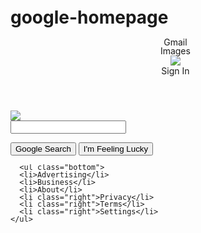 # google-homepage

<!DOCTYPE html)
<html>
<head>
<style>

html, body, div, span, applet, object, iframe,
h1, h2, h3, h4, h5, h6, p, blockquote, pre,
a, abbr, acronym, address, big, cite, code,
del, dfn, em, img, ins, kbd, q, s, samp,
small, strike, strong, sub, sup, tt, var,
b, u, i, center,
dl, dt, dd, ol, ul, li,
fieldset, form, label, legend,
table, caption, tbody, tfoot, thead, tr, th, td,
article, aside, canvas, details, embed, 
figure, figcaption, footer, header, hgroup, 
menu, nav, output, ruby, section, summary,
time, mark, audio, video {
	margin: 0;
	padding: 0;
	border: 0;
	font-size: 100%;
	font: inherit;
	vertical-align: baseline;
}
/* HTML5 display-role reset for older browsers */
article, aside, details, figcaption, figure, 
footer, header, hgroup, menu, nav, section {
	display: block;
}
body {
	line-height: 1;
}
ol, ul {
	list-style: none;
}
blockquote, q {
	quotes: none;
}
blockquote:before, blockquote:after,
q:before, q:after {
	content: '';
	content: none;
}
table {
	border-collapse: collapse;
	border-spacing: 0;
}


ul {
float:right;
  position:relative;
  right:25px;
}


li {
  list-style-type:none;
  display:inline;
  padding: 0 5px;
  font-size:20px;
}

#button {
 background:blue;
  color:white;
  border-radius:5px;
}

header {

  position:fixed;
  top:0px;
  width:100%;
  float:right;
}

.logo {
  position:relative;
  top:200px;
  margin:0 auto;
  display:block;

}

body {
  position:relative;
  padding:0;
  margin:0;
  text-align:center;

  width:100%;

}

#ch {
  position:relative;
  top:3px;
}

.container {
  clear:both;

}

.text {
  width:472px;
  height:38px;
  margin:0 auto;
  display:block;
  position:relative;
  top:300px;
}

input {
  display:inline-block;
    margin:0 auto;
  position:relative;
  top:325px;
}

.bottom {
  background:silver;
  position:fixed;
  height:25px;
  bottom:0px;
  width:100%;
  left:0px;
  text-align:left;
}

.right {
  position:relative;
  left:73%;
}</style>
</head>
<body>
  <header>
    <ul>
      <li>Gmail</li>
      <li>Images</li>
      <li><img id="ch" src="http://s32.postimg.org/iqqfooc4h/bars.png" /></li>
      <li id="button">Sign In</li>
    </ul>
  </header>
  
  
  <div class="container">
  <img class="logo" src="https://www.google.com/images/branding/googlelogo/1x/googlelogo_color_272x92dp.png" />
    <form>
      <input class="text" type="text" name="search"></input>
    </form>
  <input type="submit" value="Google Search"></input>
  <input type="submit" value="I'm Feeling Lucky"></input>

  </div>


      <ul class="bottom">
      <li>Advertising</li>
      <li>Business</li>
      <li>About</li>
      <li class="right">Privacy</li>
      <li class="right">Terms</li>
      <li class="right">Settings</li>
    </ul>
  
</body>
</html>

